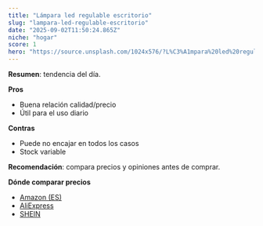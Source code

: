 ```yaml
---
title: "Lámpara led regulable escritorio"
slug: "lampara-led-regulable-escritorio"
date: "2025-09-02T11:50:24.865Z"
niche: "hogar"
score: 1
hero: "https://source.unsplash.com/1024x576/?L%C3%A1mpara%20led%20regulable%20escritorio"
---
```


**Resumen**: tendencia del día.

**Pros**
- Buena relación calidad/precio
- Útil para el uso diario

**Contras**
- Puede no encajar en todos los casos
- Stock variable

**Recomendación**: compara precios y opiniones antes de comprar.

**Dónde comparar precios**
- [Amazon (ES)](https://www.amazon.es/s?k=L%C3%A1mpara%20led%20regulable%20escritorio&tag=teknovashop25-21&language=es_ES)
- [AliExpress](https://es.aliexpress.com/wholesale?SearchText=L%C3%A1mpara%20led%20regulable%20escritorio)
- [SHEIN](https://es.shein.com/pdsearch/L%C3%A1mpara%20led%20regulable%20escritorio/)
